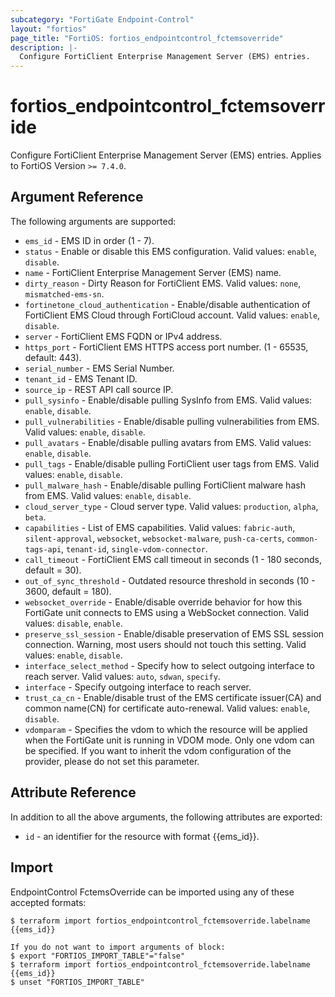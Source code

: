 ```yaml
---
subcategory: "FortiGate Endpoint-Control"
layout: "fortios"
page_title: "FortiOS: fortios_endpointcontrol_fctemsoverride"
description: |-
  Configure FortiClient Enterprise Management Server (EMS) entries.
---
```


# fortios_endpointcontrol_fctemsoverride
Configure FortiClient Enterprise Management Server (EMS) entries. Applies to FortiOS Version `>= 7.4.0`.

## Argument Reference

The following arguments are supported:

* `ems_id` - EMS ID in order (1 - 7).
* `status` - Enable or disable this EMS configuration. Valid values: `enable`, `disable`.
* `name` - FortiClient Enterprise Management Server (EMS) name.
* `dirty_reason` - Dirty Reason for FortiClient EMS. Valid values: `none`, `mismatched-ems-sn`.
* `fortinetone_cloud_authentication` - Enable/disable authentication of FortiClient EMS Cloud through FortiCloud account. Valid values: `enable`, `disable`.
* `server` - FortiClient EMS FQDN or IPv4 address.
* `https_port` - FortiClient EMS HTTPS access port number. (1 - 65535, default: 443).
* `serial_number` - EMS Serial Number.
* `tenant_id` - EMS Tenant ID.
* `source_ip` - REST API call source IP.
* `pull_sysinfo` - Enable/disable pulling SysInfo from EMS. Valid values: `enable`, `disable`.
* `pull_vulnerabilities` - Enable/disable pulling vulnerabilities from EMS. Valid values: `enable`, `disable`.
* `pull_avatars` - Enable/disable pulling avatars from EMS. Valid values: `enable`, `disable`.
* `pull_tags` - Enable/disable pulling FortiClient user tags from EMS. Valid values: `enable`, `disable`.
* `pull_malware_hash` - Enable/disable pulling FortiClient malware hash from EMS. Valid values: `enable`, `disable`.
* `cloud_server_type` - Cloud server type. Valid values: `production`, `alpha`, `beta`.
* `capabilities` - List of EMS capabilities. Valid values: `fabric-auth`, `silent-approval`, `websocket`, `websocket-malware`, `push-ca-certs`, `common-tags-api`, `tenant-id`, `single-vdom-connector`.
* `call_timeout` - FortiClient EMS call timeout in seconds (1 - 180 seconds, default = 30).
* `out_of_sync_threshold` - Outdated resource threshold in seconds (10 - 3600, default = 180).
* `websocket_override` - Enable/disable override behavior for how this FortiGate unit connects to EMS using a WebSocket connection. Valid values: `disable`, `enable`.
* `preserve_ssl_session` - Enable/disable preservation of EMS SSL session connection. Warning, most users should not touch this setting. Valid values: `enable`, `disable`.
* `interface_select_method` - Specify how to select outgoing interface to reach server. Valid values: `auto`, `sdwan`, `specify`.
* `interface` - Specify outgoing interface to reach server.
* `trust_ca_cn` - Enable/disable trust of the EMS certificate issuer(CA) and common name(CN) for certificate auto-renewal. Valid values: `enable`, `disable`.
* `vdomparam` - Specifies the vdom to which the resource will be applied when the FortiGate unit is running in VDOM mode. Only one vdom can be specified. If you want to inherit the vdom configuration of the provider, please do not set this parameter.


## Attribute Reference

In addition to all the above arguments, the following attributes are exported:
* `id` - an identifier for the resource with format {{ems_id}}.

## Import

EndpointControl FctemsOverride can be imported using any of these accepted formats:
```
$ terraform import fortios_endpointcontrol_fctemsoverride.labelname {{ems_id}}

If you do not want to import arguments of block:
$ export "FORTIOS_IMPORT_TABLE"="false"
$ terraform import fortios_endpointcontrol_fctemsoverride.labelname {{ems_id}}
$ unset "FORTIOS_IMPORT_TABLE"
```

